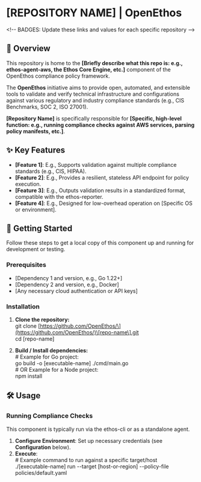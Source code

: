 # **\[REPOSITORY NAME\] | OpenEthos**

\<\!-- BADGES: Update these links and values for each specific repository \--\>

## **🧭 Overview**

This repository is home to the **\[Briefly describe what this repo is: e.g., ethos-agent-aws, the Ethos Core Engine, etc.\]** component of the OpenEthos compliance policy framework.

The **OpenEthos** initiative aims to provide open, automated, and extensible tools to validate and verify technical infrastructure and configurations against various regulatory and industry compliance standards (e.g., CIS Benchmarks, SOC 2, ISO 27001).

**\[Repository Name\]** is specifically responsible for **\[Specific, high-level function: e.g., running compliance checks against AWS services, parsing policy manifests, etc.\]**.

## **✨ Key Features**

* **\[Feature 1\]**: E.g., Supports validation against multiple compliance standards (e.g., CIS, HIPAA).  
* **\[Feature 2\]**: E.g., Provides a resilient, stateless API endpoint for policy execution.  
* **\[Feature 3\]**: E.g., Outputs validation results in a standardized format, compatible with the ethos-reporter.  
* **\[Feature 4\]**: E.g., Designed for low-overhead operation on \[Specific OS or environment\].

## **🚀 Getting Started**

Follow these steps to get a local copy of this component up and running for development or testing.

### **Prerequisites**

* \[Dependency 1 and version, e.g., Go 1.22+\]  
* \[Dependency 2 and version, e.g., Docker\]  
* \[Any necessary cloud authentication or API keys\]

### **Installation**

1. **Clone the repository:**  
   git clone \[https://github.com/OpenEthos/\](https://github.com/OpenEthos/)\[repo-name\].git  
   cd \[repo-name\]

2. **Build / Install dependencies:**  
   \# Example for Go project:  
   go build \-o \[executable-name\] ./cmd/main.go  
   \# OR Example for a Node project:  
   npm install

## **🛠️ Usage**

### **Running Compliance Checks**

This component is typically run via the ethos-cli or as a standalone agent.

1. **Configure Environment**: Set up necessary credentials (see **Configuration** below).  
2. **Execute**:  
   \# Example command to run against a specific target/host  
   ./\[executable-name\] run \--target \[host-or-region\] \--policy-file policies/default.yaml  
